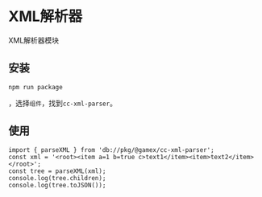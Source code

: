 # XML解析器

XML解析器模块

## 安装

```Shell
npm run package
```

，选择```组件```，找到```cc-xml-parser```。

## 使用

```TS
import { parseXML } from 'db://pkg/@gamex/cc-xml-parser';
const xml = '<root><item a=1 b=true c>text1</item><item>text2</item></root>';
const tree = parseXML(xml);
console.log(tree.children);
console.log(tree.toJSON());
```
